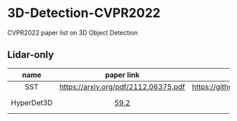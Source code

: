 # 3D-Detection-CVPR2022
CVPR2022 paper list on 3D Object Detection

## Lidar-only


|   name   | paper link | code link | dataset |
|:------------:|:-------------------:|:-------------------:|:----------:|
|     SST    |         https://arxiv.org/pdf/2112.06375.pdf        |          https://github.com/TuSimple/SST          |      Waymo     |
|    HyperDet3D   |         [59.2](https://arxiv.org/pdf/2204.05599.pdf)        |          -          |      ScanNetV2/ SUNRGBD     |
